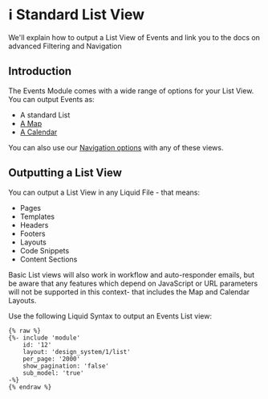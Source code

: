 # ℹ️ Standard List View

We'll explain how to output a List View of Events and link you to the docs on advanced Filtering and Navigation

## Introduction

The Events Module comes with a wide range of options for your List View. You can output Events as:

* A standard List
* [A Map](/modules/core-modules/events/event-list-map.md)
* [A Calendar](/modules/core-modules/events/event-list-calendar.md)

You can also use our [Navigation options](/modules/core-modules/events/get-started-event-filtering.md) with any of these views.

## Outputting a List View

You can output a List View in any Liquid File - that means:

* Pages
* Templates
* Headers
* Footers
* Layouts
* Code Snippets
* Content Sections

Basic List views will also work in workflow and auto-responder emails, but be aware that any features which depend on JavaScript or URL parameters will not be supported in this context- that includes the Map and Calendar Layouts.

Use the following Liquid Syntax to output an Events List view:

```liquid
{% raw %}
{%- include 'module'
    id: '12'
    layout: 'design_system/1/list'
    per_page: '2000'
    show_pagination: 'false'
    sub_model: 'true' 
-%}
{% endraw %}
```
